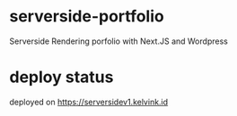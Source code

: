 # serverside-portfolio
Serverside Rendering porfolio with Next.JS and Wordpress

# deploy status
deployed on https://serversidev1.kelvink.id
